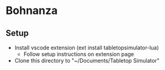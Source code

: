 # Bohnanza

## Setup

- Install vscode extension (ext install tabletopsimulator-lua)
  - Follow setup instructions on extension page
- Clone this directory to "~/Documents/Tabletop Simulator"
